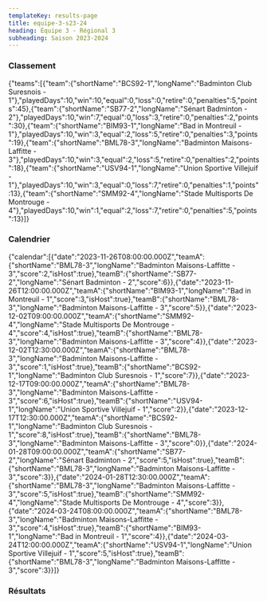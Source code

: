 ```yaml
---
templateKey: results-page
title: equipe-3-s23-24
heading: Équipe 3 - Régional 3
subheading: Saison 2023-2024
---
```

### Classement

<teamranking>{"teams":[{"team":{"shortName":"BCS92-1","longName":"Badminton Club Suresnois - 1"},"playedDays":10,"win":10,"equal":0,"loss":0,"retire":0,"penalties":5,"points":45},{"team":{"shortName":"SB77-2","longName":"Sénart Badminton - 2"},"playedDays":10,"win":7,"equal":0,"loss":3,"retire":0,"penalties":2,"points":30},{"team":{"shortName":"BIM93-1","longName":"Bad in Montreuil - 1"},"playedDays":10,"win":3,"equal":2,"loss":5,"retire":0,"penalties":3,"points":19},{"team":{"shortName":"BML78-3","longName":"Badminton Maisons-Laffitte - 3"},"playedDays":10,"win":3,"equal":2,"loss":5,"retire":0,"penalties":2,"points":18},{"team":{"shortName":"USV94-1","longName":"Union Sportive Villejuif - 1"},"playedDays":10,"win":3,"equal":0,"loss":7,"retire":0,"penalties":1,"points":13},{"team":{"shortName":"SMM92-4","longName":"Stade Multisports De Montrouge - 4"},"playedDays":10,"win":1,"equal":2,"loss":7,"retire":0,"penalties":5,"points":13}]}</teamranking>

### Calendrier

<teamcalendar>{"calendar":[{"date":"2023-11-26T08:00:00.000Z","teamA":{"shortName":"BML78-3","longName":"Badminton Maisons-Laffitte - 3","score":2,"isHost":true},"teamB":{"shortName":"SB77-2","longName":"Sénart Badminton - 2","score":6}},{"date":"2023-11-26T12:00:00.000Z","teamA":{"shortName":"BIM93-1","longName":"Bad in Montreuil - 1","score":3,"isHost":true},"teamB":{"shortName":"BML78-3","longName":"Badminton Maisons-Laffitte - 3","score":5}},{"date":"2023-12-02T09:00:00.000Z","teamA":{"shortName":"SMM92-4","longName":"Stade Multisports De Montrouge - 4","score":4,"isHost":true},"teamB":{"shortName":"BML78-3","longName":"Badminton Maisons-Laffitte - 3","score":4}},{"date":"2023-12-02T12:30:00.000Z","teamA":{"shortName":"BML78-3","longName":"Badminton Maisons-Laffitte - 3","score":1,"isHost":true},"teamB":{"shortName":"BCS92-1","longName":"Badminton Club Suresnois - 1","score":7}},{"date":"2023-12-17T09:00:00.000Z","teamA":{"shortName":"BML78-3","longName":"Badminton Maisons-Laffitte - 3","score":6,"isHost":true},"teamB":{"shortName":"USV94-1","longName":"Union Sportive Villejuif - 1","score":2}},{"date":"2023-12-17T12:30:00.000Z","teamA":{"shortName":"BCS92-1","longName":"Badminton Club Suresnois - 1","score":8,"isHost":true},"teamB":{"shortName":"BML78-3","longName":"Badminton Maisons-Laffitte - 3","score":0}},{"date":"2024-01-28T09:00:00.000Z","teamA":{"shortName":"SB77-2","longName":"Sénart Badminton - 2","score":5,"isHost":true},"teamB":{"shortName":"BML78-3","longName":"Badminton Maisons-Laffitte - 3","score":3}},{"date":"2024-01-28T12:30:00.000Z","teamA":{"shortName":"BML78-3","longName":"Badminton Maisons-Laffitte - 3","score":5,"isHost":true},"teamB":{"shortName":"SMM92-4","longName":"Stade Multisports De Montrouge - 4","score":3}},{"date":"2024-03-24T08:00:00.000Z","teamA":{"shortName":"BML78-3","longName":"Badminton Maisons-Laffitte - 3","score":4,"isHost":true},"teamB":{"shortName":"BIM93-1","longName":"Bad in Montreuil - 1","score":4}},{"date":"2024-03-24T12:00:00.000Z","teamA":{"shortName":"USV94-1","longName":"Union Sportive Villejuif - 1","score":5,"isHost":true},"teamB":{"shortName":"BML78-3","longName":"Badminton Maisons-Laffitte - 3","score":3}}]}</teamcalendar>

### Résultats